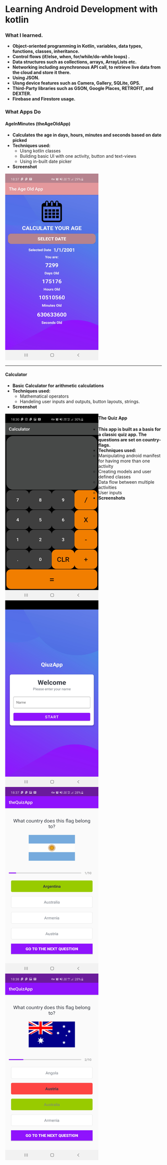 # Learning Android Development with kotlin
 
### What I learned.
* **Object-oriented programming in Kotlin, variables, data types, functions, classes, inheritance.**
* **Control flows (if/else, when, for/while/do-while loops) .**
* **Data structures such as collections, arrays, ArrayLists etc.**
* **Networking including asynchronous API call, to retrieve live data from the cloud and store it there.**
* **Using JSON.**
* **Uisng device features such as Camera, Gallery, SQLite, GPS.**
* **Third-Party libraries such as GSON, Google Places, RETROFIT, and DEXTER.**
* **Firebase and Firestore usage.**

### What Apps Do


#### AgeInMinutes (theAgeOldApp)

* **Calculates the age in days, hours, minutes and seconds based on date picked**
* **Techniques used:**
  * Uisng kotlin classes
  * Building basic UI with one activity, button and text-views
  * Using in-built date picker
* **Screenshot**
<img alt="theageoldapp" aign="left" width="300px" height="600px" src="/screenshots/theageoldapp.jpg" />  
<hr>

#### Calculator
 
* **Basic Calculator for arithmetic calculations**
* **Techniques used:**
  * Mathematical operators
  * Handeling user inputs and outputs, button layouts, strings.
* **Screenshot**
<img alt="calculator" align="left" width="300px" height="600px" src="/screenshots/calculator.jpg" />  

<div align="left">

#### The Quiz App

* **This app is built as a basis for a classic quiz app. The questions are set on country-flags.**
* **Techniques used:**
  * Manipulating android manifest for having more than one activity
  * Creating models and user defined classes
  * Data flow between multiple activities
  * User inputs  
* **Screenshots**
<img alt="quiz_login" align="left" width="300px" height="600px" src="/screenshots/quiz_login.jpg" />
<img alt="quiz_correct" align="left" width="300px" height="600px" src="/screenshots/quiz_correct.jpg" />
<img alt="quiz_incorrect" align="left" width="300px" height="600px" src="/screenshots/quiz_incorrect.jpg" />
<div/>

